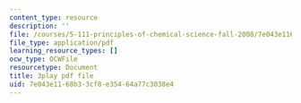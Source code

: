 ```yaml
---
content_type: resource
description: ''
file: /courses/5-111-principles-of-chemical-science-fall-2008/7e043e1168b33cf8e35464a77c3038e4_3AVSORIJJJY.pdf
file_type: application/pdf
learning_resource_types: []
ocw_type: OCWFile
resourcetype: Document
title: 3play pdf file
uid: 7e043e11-68b3-3cf8-e354-64a77c3038e4
---
```

